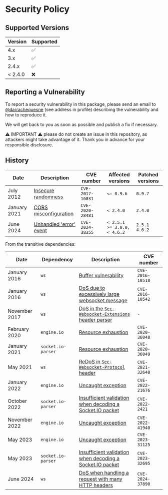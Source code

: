 # Security Policy

## Supported Versions

| Version | Supported          |
|---------|--------------------|
| 4.x     | :white_check_mark: |
| 3.x     | :white_check_mark: |
| 2.4.x   | :white_check_mark: |
| < 2.4.0 | :x:                |

## Reporting a Vulnerability

To report a security vulnerability in this package, please send an email to [@darrachequesne](https://github.com/darrachequesne) (see address in profile) describing the vulnerability and how to reproduce it.

We will get back to you as soon as possible and publish a fix if necessary.

:warning: IMPORTANT :warning: please do not create an issue in this repository, as attackers might take advantage of it. Thank you in advance for your responsible disclosure.

## History

| Date         | Description                                                                  | CVE number       | Affected versions                   | Patched versions      |
|--------------|------------------------------------------------------------------------------|------------------|-------------------------------------|-----------------------|
| July 2012    | [Insecure randomness](https://github.com/advisories/GHSA-qv2v-m59f-v5fw)     | `CVE-2017-16031` | `<= 0.9.6`                          | `0.9.7`               |
| January 2021 | [CORS misconfiguration](https://github.com/advisories/GHSA-fxwf-4rqh-v8g3)   | `CVE-2020-28481` | `< 2.4.0`                           | `2.4.0`               |
| June 2024    | [Unhandled 'error' event](https://github.com/advisories/GHSA-25hc-qcg6-38wj) | `CVE-2024-38355` | `< 2.5.1` <br/> `>= 3.0.0, < 4.6.2` | `2.5.1` <br/> `4.6.2` |

From the transitive dependencies:

| Date          | Dependency         | Description                                                                                                   | CVE number       |
|---------------|--------------------|---------------------------------------------------------------------------------------------------------------|------------------|
| January 2016  | `ws`               | [Buffer vulnerability](https://github.com/advisories/GHSA-2mhh-w6q8-5hxw)                                     | `CVE-2016-10518` |
| January 2016  | `ws`               | [DoS due to excessively large websocket message](https://github.com/advisories/GHSA-6663-c963-2gqg)           | `CVE-2016-10542` |
| November 2017 | `ws`               | [DoS in the `Sec-Websocket-Extensions` header parser](https://github.com/advisories/GHSA-5v72-xg48-5rpm)      | `-`              |
| February 2020 | `engine.io`        | [Resource exhaustion](https://github.com/advisories/GHSA-j4f2-536g-r55m)                                      | `CVE-2020-36048` |
| January 2021  | `socket.io-parser` | [Resource exhaustion](https://github.com/advisories/GHSA-xfhh-g9f5-x4m4)                                      | `CVE-2020-36049` |
| May 2021      | `ws`               | [ReDoS in `Sec-Websocket-Protocol` header](https://github.com/advisories/GHSA-6fc8-4gx4-v693)                 | `CVE-2021-32640` |
| January 2022  | `engine.io`        | [Uncaught exception](https://github.com/advisories/GHSA-273r-mgr4-v34f)                                       | `CVE-2022-21676` |
| October 2022  | `socket.io-parser` | [Insufficient validation when decoding a Socket.IO packet](https://github.com/advisories/GHSA-qm95-pgcg-qqfq) | `CVE-2022-2421`  |
| November 2022 | `engine.io`        | [Uncaught exception](https://github.com/advisories/GHSA-r7qp-cfhv-p84w)                                       | `CVE-2022-41940` |
| May 2023      | `engine.io`        | [Uncaught exception](https://github.com/advisories/GHSA-q9mw-68c2-j6m5)                                       | `CVE-2023-31125` |
| May 2023      | `socket.io-parser` | [Insufficient validation when decoding a Socket.IO packet](https://github.com/advisories/GHSA-cqmj-92xf-r6r9) | `CVE-2023-32695` |
| June 2024     | `ws`               | [DoS when handling a request with many HTTP headers](https://github.com/advisories/GHSA-3h5v-q93c-6h6q)       | `CVE-2024-37890` |
